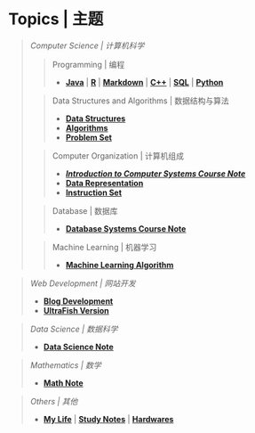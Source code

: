 # Topics | 主题

> *Computer Science | 计算机科学*
> 
>>Programming | 编程
> >- [**Java**](/java.md) | [**R**](/r.md) | [**Markdown**](/markdown.md) | [**C++**](/cpp.md) | [**SQL**](/sql.md) | [**Python**](/python.md)
> 
> >Data Structures and Algorithms | 数据结构与算法
> > - [**Data Structures**](/data-structures.md)  
> > - [**Algorithms**](/algorithms.md)  
> > - [**Problem Set**](/problem-set.md)  
> 
> >Computer Organization | 计算机组成
> > - [***Introduction to Computer Systems Course Note***](https://ultrafish.cn/2022/04/30/introduction-to-computer-systems-course-note/)  
> > - [**Data Representation**](/data-representation.md)  
> > - [**Instruction Set**](/instruction-set.md)  
>
> >Database | 数据库
> > - [**Database Systems Course Note**](/database.md)
> 
> >Machine Learning | 机器学习
> >- [**Machine Learning Algorithm**](/ml-algo.md)

> *Web Development | 网站开发*
> - [**Blog Development**](/blog-dev.md)  
> - [**UltraFish Version**](/ultrafish-ver.md)

> *Data Science | 数据科学*
>- [**Data Science Note**](/ds-note.md)

> *Mathematics | 数学*
>- [**Math Note**](/math-note.md)

> *Others | 其他*
>- [**My Life**](/life.md) | [**Study Notes**](/study-note.md) | [**Hardwares**](/hardware.md)